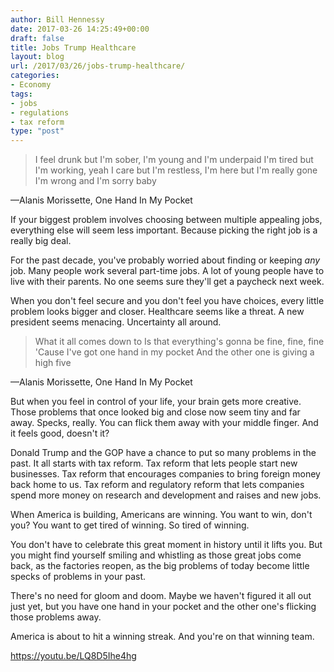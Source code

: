 ```yaml
---
author: Bill Hennessy
date: 2017-03-26 14:25:49+00:00
draft: false
title: Jobs Trump Healthcare
layout: blog
url: /2017/03/26/jobs-trump-healthcare/
categories:
- Economy
tags:
- jobs
- regulations
- tax reform
type: "post"
---
```


> I feel drunk but I'm sober, I'm young and I'm underpaid
I'm tired but I'm working, yeah
I care but I'm restless, I'm here but I'm really gone
I'm wrong and I'm sorry baby

—Alanis Morissette, One Hand In My Pocket



If your biggest problem involves choosing between multiple appealing jobs, everything else will seem less important. Because picking the right job is a really big deal.

For the past decade, you've probably worried about finding or keeping _any_ job. Many people work several part-time jobs. A lot of young people have to live with their parents. No one seems sure they'll get a paycheck next week.

When you don't feel secure and you don't feel you have choices, every little problem looks bigger and closer. Healthcare seems like a threat. A new president seems menacing. Uncertainty all around.



> What it all comes down to
Is that everything's gonna be fine, fine, fine
'Cause I've got one hand in my pocket
And the other one is giving a high five

—Alanis Morissette, One Hand In My Pocket



But when you feel in control of your life, your brain gets more creative. Those problems that once looked big and close now seem tiny and far away. Specks, really. You can flick them away with your middle finger. And it feels good, doesn't it?

Donald Trump and the GOP have a chance to put so many problems in the past. It all starts with tax reform. Tax reform that lets people start new businesses. Tax reform that encourages companies to bring foreign money back home to us. Tax reform and regulatory reform that lets companies spend more money on research and development and raises and new jobs.

When America is building, Americans are winning. You want to win, don't you? You want to get tired of winning. So tired of winning.

You don't have to celebrate this great moment in history until it lifts you. But you might find yourself smiling and whistling as those great jobs come back, as the factories reopen, as the big problems of today become little specks of problems in your past.

There's no need for gloom and doom. Maybe we haven't figured it all out just yet, but you have one hand in your pocket and the other one's flicking those problems away.

America is about to hit a winning streak. And you're on that winning team.

https://youtu.be/LQ8D5Ihe4hg

